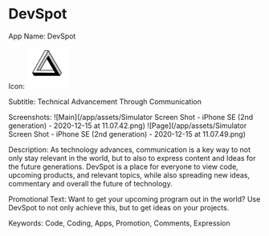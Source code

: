 # DevSpot
App Name: DevSpot

Icon: ![App Icon](/app/assets/icon_copy.png)

Subtitle: Technical Advancement Through Communication

Screenshots: 
![Main](/app/assets/Simulator Screen Shot - iPhone SE (2nd generation) - 2020-12-15 at 11.07.42.png)
![Page](/app/assets/Simulator Screen Shot - iPhone SE (2nd generation) - 2020-12-15 at 11.07.49.png)

Description: As technology advances, communication is a key way to not only stay relevant in the world, but to also to express content and Ideas for the future generations. DevSpot is a place for everyone to view code, upcoming products, and relevant topics, while also spreading new ideas, commentary and overall the future of technology.

Promotional Text: Want to get your upcoming program out in the world? Use DevSpot to not only achieve this, but to get ideas on your projects.

Keywords: Code, Coding, Apps, Promotion, Comments, Expression
